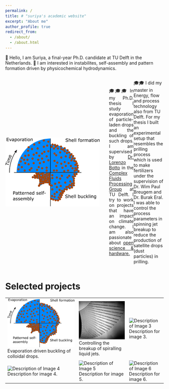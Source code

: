 ```yaml
---
permalink: /
title: # "suriya's academic website"
excerpt: "About me"
author_profile: true
redirect_from: 
  - /about/
  - /about.html
---
```




👋 Hello, I am Suriya, a final-year Ph.D. candidate at TU Delft in the Netherlands. 🔬 I am interested in instabilites, self-assembly and pattern formation driven by physicochemical hydrodynamics. 


<div style="display: flex; align-items: center;">
 <!-- <a href = ""> -->
<img src="./images/evaporation_driven_buckling_sch.png" alt="Alt Text" align="right" width="300" style="margin-right: 30px;">
 <!-- </a> -->
<p style="text-align: justify;"> 🎓🎓🎓 In my Ph.D. thesis I study evaporation of particle-laden drops and the buckling of such drops. I am supervised by <a href="https://www.tudelft.nl/staff/l.botto/?cHash=7ba1f9f844091f98d5670993cb9cc996">Dr. Lorenzo Botto</a>  in the <a href = "https://www.tudelft.nl/me/over/afdelingen/process-energy/research/complex-fluid-processing">Complex Fluids Processing Group</a> at TU Delft. I try to work on projects that have an impact on climate change. I am also passionate about <a href="https://suriyaflow.github.io/suriyaprakash.github.io/opensource/">open science & hardware.</a>

  🎓🎓 I did my master in Energy, flow and process technology also from TU Delft. For my thesis I built an experimental setup that resembles the prilling process which is used to make fertilizers under the supervision of Dr. Wim Paul Breugem and Dr. Burak Eral. I was able to control the process parameters in spinning jet breakup to reduce the production of satellite drops (dust particles) in prilling.
</p>
</div>

Selected projects
======

<!--<div style="display: flex; align-items: center;">
  <img src="./images/spiralling_liq_jet.png" alt="Alt Text" width="300" align="right" style="margin-right: 30px;">
  <p style="text-align: justify;">🎓🎓 I did my master in Energy, flow and process technology also from TU Delft. For my thesis I built an experimental setup that resembles the prilling process which is used to make fertilizers under the supervision of Dr. Wim Paul Breugem and Dr. Burak Eral. I was able to control the process parameters in spinning jet breakup to reduce the production of satellite drops (dust particles) in prilling. It is estimated that each prilling tower emits 1500 tons of nitrogen based pollutants in to the air every year. I was able to successfully eliminate the satellite drops in the model prilling machine I built. Read my <a href = "http://resolver.tudelft.nl/uuid:2d4a4fec-0637-4fa4-842e-f6e924cf8369">thesis</a> or our <a href = "https://www.cambridge.org/core/journals/journal-of-fluid-mechanics/article/controlling-the-breakup-of-spiralling-jets-results-from-experiments-nonlinear-simulations-and-linear-stability-analysis/06D64EB348A30FFE210F42BE8192E4DF">paper.</a></p>
</div>-->

 <table>
        <tr>
            <td>
                <div class="image-container">
                    <img src="./images/evaporation_driven_buckling_sch.png" alt="Evaporation driven buckling of colloidal drops">
                    <div class="description">Evaporation driven buckling of colloidal drops.</div>
                </div>
            </td>
            <td>
                <div class="image-container">
                    <img src="./images/spiralling_liq_jet.png" alt="Controlling the breakup of spiralling liquid jets">
                    <div class="description">Controlling the breakup of spiralling liquid jets.</div>
                </div>
            </td>
            <td>
                <div class="image-container">
                    <img src="image3.jpg" alt="Description of Image 3">
                    <div class="description">Description for image 3.</div>
                </div>
            </td>
        </tr>
        <tr>
            <td>
                <div class="image-container">
                    <img src="image4.jpg" alt="Description of Image 4">
                    <div class="description">Description for image 4.</div>
                </div>
            </td>
            <td>
                <div class="image-container">
                    <img src="image5.jpg" alt="Description of Image 5">
                    <div class="description">Description for image 5.</div>
                </div>
            </td>
            <td>
                <div class="image-container">
                    <img src="image6.jpg" alt="Description of Image 6">
                    <div class="description">Description for image 6.</div>
                </div>
            </td>
        </tr>
    </table>
